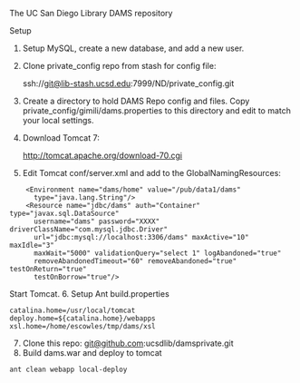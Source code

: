 The UC San Diego Library DAMS repository

Setup

1. Setup MySQL, create a new database, and add a new user.

2. Clone private_config repo from stash for config file:

    ssh://git@lib-stash.ucsd.edu:7999/ND/private_config.git

3. Create a directory to hold DAMS Repo config and files.  Copy private_config/gimili/dams.properties to this directory and edit to match your local settings.

4. Download Tomcat 7:

    http://tomcat.apache.org/download-70.cgi

5. Edit Tomcat conf/server.xml and add to the GlobalNamingResources:

```
    <Environment name="dams/home" value="/pub/data1/dams"
      type="java.lang.String"/>
    <Resource name="jdbc/dams" auth="Container" type="javax.sql.DataSource"
      username="dams" password="XXXX" driverClassName="com.mysql.jdbc.Driver"
      url="jdbc:mysql://localhost:3306/dams" maxActive="10" maxIdle="3"
      maxWait="5000" validationQuery="select 1" logAbandoned="true"
      removeAbandonedTimeout="60" removeAbandoned="true" testOnReturn="true"
      testOnBorrow="true"/>
```
   Start Tomcat.
6. Setup Ant build.properties
```
catalina.home=/usr/local/tomcat
deploy.home=${catalina.home}/webapps
xsl.home=/home/escowles/tmp/dams/xsl
```
7. Clone this repo:
    git@github.com:ucsdlib/damsprivate.git
8. Build dams.war and deploy to tomcat
```
ant clean webapp local-deploy
```
